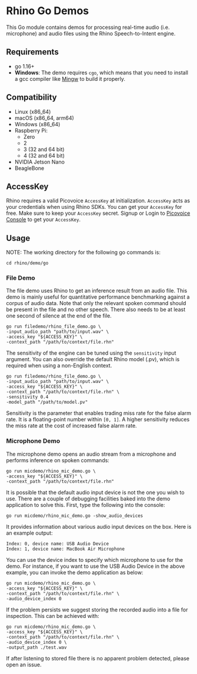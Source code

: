 # Rhino Go Demos

This Go module contains demos for processing real-time audio (i.e. microphone) and audio files using the Rhino Speech-to-Intent engine.

## Requirements

- go 1.16+
- **Windows**: The demo requires `cgo`, which means that you need to install a gcc compiler like [Mingw](http://mingw-w64.org/doku.php) to build it properly. 

## Compatibility

- Linux (x86_64)
- macOS (x86_64, arm64)
- Windows (x86_64)
- Raspberry Pi:
  - Zero
  - 2
  - 3 (32 and 64 bit)
  - 4 (32 and 64 bit)
- NVIDIA Jetson Nano
- BeagleBone

## AccessKey

Rhino requires a valid Picovoice `AccessKey` at initialization. `AccessKey` acts as your credentials when using Rhino SDKs.
You can get your `AccessKey` for free. Make sure to keep your `AccessKey` secret.
Signup or Login to [Picovoice Console](https://console.picovoice.ai/) to get your `AccessKey`.

## Usage

NOTE: The working directory for the following go commands is:

```console
cd rhino/demo/go
```

### File Demo

The file demo uses Rhino to get an inference result from an audio file. This demo is mainly useful for quantitative performance 
benchmarking against a corpus of audio data. Note that only the relevant spoken command should be present in the file 
and no other speech. There also needs to be at least one second of silence at the end of the file.

```console
go run filedemo/rhino_file_demo.go \ 
-input_audio_path "path/to/input.wav" \
-access_key "${ACCESS_KEY}" \
-context_path "/path/to/context/file.rhn"
```

The sensitivity of the engine can be tuned using the `sensitivity` input argument. You can also override the default Rhino model (.pv), which is required when using a non-English context. 

```console
go run filedemo/rhino_file_demo.go \
-input_audio_path "path/to/input.wav" \
-access_key "${ACCESS_KEY}" \
-context_path "/path/to/context/file.rhn" \
-sensitivity 0.4
-model_path "/path/to/model.pv"
```

Sensitivity is the parameter that enables trading miss rate for the false alarm rate. It is a floating-point number within `[0, 1]`. A higher sensitivity reduces the miss rate at the cost of increased false alarm rate.

### Microphone Demo

The microphone demo opens an audio stream from a microphone and performs inference on spoken commands:

```console
go run micdemo/rhino_mic_demo.go \
-access_key "${ACCESS_KEY}" \
-context_path "/path/to/context/file.rhn"
```

It is possible that the default audio input device is not the one you wish to use. There are a couple
of debugging facilities baked into the demo application to solve this. First, type the following into the console:
```console
go run micdemo/rhino_mic_demo.go -show_audio_devices
```

It provides information about various audio input devices on the box. Here is an example output:

```console
Index: 0, device name: USB Audio Device
Index: 1, device name: MacBook Air Microphone
``` 

You can use the device index to specify which microphone to use for the demo. For instance, if you want to use the USB Audio Device
in the above example, you can invoke the demo application as below:

```console
go run micdemo/rhino_mic_demo.go \
-access_key "${ACCESS_KEY}" \
-context_path "/path/to/context/file.rhn" \
-audio_device_index 0
```

If the problem persists we suggest storing the recorded audio into a file for inspection. This can be achieved with:

```console
go run micdemo/rhino_mic_demo.go \
-access_key "${ACCESS_KEY}" \
-context_path "/path/to/context/file.rhn" \
-audio_device_index 0 \
-output_path ./test.wav
```

If after listening to stored file there is no apparent problem detected, please open an issue.
